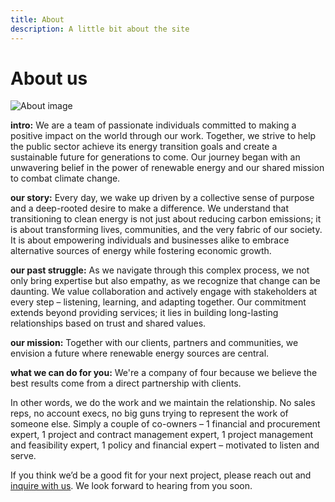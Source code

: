 ```yaml
---
title: About
description: A little bit about the site
---
```

# About us

<img src="/assets/img/about.png"
    alt="About image"
    class="flex rounded-full h-64 w-64 bg-contain mx-auto md:float-right my-6 md:ml-10" />

<p class="mb-6"><strong>intro:</strong> We are a team of passionate individuals committed to making a positive impact on the world through our work. Together, we strive to help the public sector achieve its energy transition goals and create a sustainable future for generations to come. Our journey began with an unwavering belief in the power of renewable energy and our shared mission to combat climate change.</p>
<p class="mb-6"><strong>our story:</strong> Every day, we wake up driven by a collective sense of purpose and a deep-rooted desire to make a difference. We understand that transitioning to clean energy is not just about reducing carbon emissions; it is about transforming lives, communities, and the very fabric of our society. It is about empowering individuals and businesses alike to embrace alternative sources of energy while fostering economic growth.</p>
<p class="mb-6"><strong>our past struggle:</strong> As we navigate through this complex process, we not only bring expertise but also empathy, as we recognize that change can be daunting. We value collaboration and actively engage with stakeholders at every step – listening, learning, and adapting together. Our commitment extends beyond providing services; it lies in building long-lasting relationships based on trust and shared values.</p>
<p class="mb-6"><strong>our mission:</strong> Together with our clients, partners and communities, we envision a future where renewable energy sources are central.</p> 
<p class="mb-6"><strong>what we can do for you:</strong> We're a company of four because we believe the best results come from a direct partnership with clients.</p>
<p class="mb-6">In other words, we do the work and we maintain the relationship. No sales reps, no account execs, no big guns trying to represent the work of someone else. Simply a couple of co-owners – 1 financial and procurement expert, 1 project and contract management expert, 1 project management and feasibility expert, 1 policy and financial expert – motivated to listen and serve.</p>
<p class="mb-6">If you think we’d be a good fit for your next project, please reach out and <a href="/contact">inquire with us</a>. We look forward to hearing from you soon.</p>